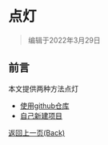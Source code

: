 # 点灯

> 编辑于2022年3月29日

## 前言
本文提供两种方法点灯
- [使用github仓库](./led/github_sourcecode.md)
- [自己新建项目](./led/self_create.md)  

<p id="back">
    <a href="#" onClick="javascript :history.back(-1);">返回上一页(Back)</a>
</p>




